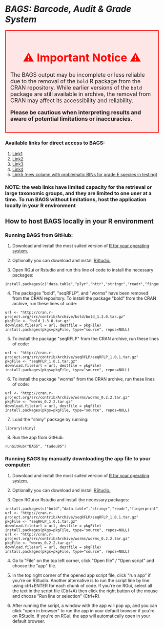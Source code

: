 # *BAGS: Barcode, Audit & Grade System*

<div style="border: 2px solid red; padding: 15px; background-color: #ffe6e6; font-size: 18px;">
  <h1 style="color:red; text-align:center;">⚠️ Important Notice ⚠️</h1>
  <p>
    The BAGS output may be incomplete or less reliable due to the removal of the <code>bold</code> R package from the CRAN repository. 
    While earlier versions of the <code>bold</code> package are still available in archive, the removal from CRAN may affect its accessibility 
    and reliability.
  </p>
  <p>
    <strong>Please be cautious when interpreting results and aware of potential limitations or inaccuracies.</strong>
  </p>
</div>




### Available links for direct access to BAGS:
1. [Link1](https://tadeu-apps.shinyapps.io/bags)
2. [Link2](https://tadeu-apps.shinyapps.io/bags2)
3. [Link3](https://tadeu-apps.shinyapps.io/bags3)
4. [Link4](https://tadeu-apps.shinyapps.io/bags4)
5. [Link5 (new column with problematic BINs for grade E species in testing)](https://tadeu-apps.shinyapps.io/bags5)

### NOTE: the web links have limited capacity for the retrieval or large taxonomic groups, and they are limited to one user at a time. To run BAGS without limitations, host the application locally in your R environment

## **How to host BAGS locally in your R environment**

### Running BAGS from GitHub:

1. Download and install the most suited version of [R for your operating system.](https://www.r-project.org/)

2. Optionally you can download and install [RStudio.](https://rstudio.com/products/rstudio/download/)

3. Open RGui or Rstudio and run this line of code to install the necessary packages:
```
install.packages(c("data.table","plyr","httr","stringr","readr","fingerprint","dplyr","ggplot2","shiny","shinyWidgets","snakecase"))
```
4. The packages "bold", "seqRFLP", and "worms" have been removed from the CRAN repository. To install the package "bold" from the CRAN archive, run these lines of code:

```
url <- "http://cran.r-project.org/src/contrib/Archive/bold/bold_1.3.0.tar.gz"
pkgFile <- "bold_1.3.0.tar.gz"
download.file(url = url, destfile = pkgFile)
install.packages(pkgs=pkgFile, type="source", repos=NULL)
```
5. To install the package "seqRFLP" from the CRAN archive, run these lines of code:

```
url <- "http://cran.r-project.org/src/contrib/Archive/seqRFLP/seqRFLP_1.0.1.tar.gz"
pkgFile <- "seqRFLP_1.0.1.tar.gz"
download.file(url = url, destfile = pkgFile)
install.packages(pkgs=pkgFile, type="source", repos=NULL)
```
6. To install the package "worms" from the CRAN archive, run these  lines of code:
```
url <- "http://cran.r-project.org/src/contrib/Archive/worms/worms_0.2.2.tar.gz"
pkgFile <- "worms_0.2.2.tar.gz"
download.file(url = url, destfile = pkgFile)
install.packages(pkgs=pkgFile, type="source", repos=NULL)
```
7. Load the "shiny" package by running:
```
library(shiny)
```
8. Run the app from GitHub:
```
runGitHub("BAGS", "tadeu95")
```

### Running BAGS by manually downloading the app file to your computer:

1. Download and install the most suited version of [R for your operating system.](https://www.r-project.org/)

2. Optionally you can download and install [RStudio.](https://rstudio.com/products/rstudio/download/)

3. Open RGui or Rstudio and install the necessary packages:
```
install.packages(c("bold","data.table","stringr","readr","fingerprint","dplyr","ggplot2","shiny","shinyWidgets","snakecase"))
url <- "http://cran.r-project.org/src/contrib/Archive/seqRFLP/seqRFLP_1.0.1.tar.gz"
pkgFile <- "seqRFLP_1.0.1.tar.gz"
download.file(url = url, destfile = pkgFile)
install.packages(pkgs=pkgFile, type="source", repos=NULL)
url <- "http://cran.r-project.org/src/contrib/Archive/worms/worms_0.2.2.tar.gz"
pkgFile <- "worms_0.2.2.tar.gz"
download.file(url = url, destfile = pkgFile)
install.packages(pkgs=pkgFile, type="source", repos=NULL)
```
4. Go to "File" on the top left corner, click "Open file" / "Open script" and choose the "app" file.

5. In the top right corner of the opened app script file, click "run app" if you're on RStudio. Another alternative is to run the script line by line using ctrl+ENTER for each chunk of code. If you're on RGui, select all the text in the script file (Ctrl+A) then click the right button of the mouse and choose "Run line or selection" (Ctrl+R).

6. After running the script, a window with the app will pop up, and you can click "open in browser" to run the app in your default browser if you're on RStudio. 
If you're on RGui, the app will automatically open in your default browser.



